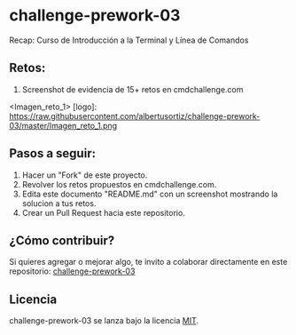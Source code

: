 # challenge-prework-03
Recap: Curso de Introducción a la Terminal y Línea de Comandos

## Retos:

1. Screenshot de evidencia de 15+ retos en cmdchallenge.com

<Imagen_reto_1>
[logo]: https://raw.githubusercontent.com/albertusortiz/challenge-prework-03/master/Imagen_reto_1.png 


## Pasos a seguir:

1. Hacer un "Fork" de este proyecto.
2. Revolver los retos propuestos en cmdchallenge.com.
3. Edita este documento "README.md" con un screenshot mostrando la solucion a tus retos.
4. Crear un Pull Request hacia este repositorio.

## ¿Cómo contribuir?

Si quieres agregar o mejorar algo, te invito a colaborar directamente en este repositorio: [challenge-prework-03](https://github.com/platzimaster/challenge-prework-03/)

## Licencia

challenge-prework-03 se lanza bajo la licencia [MIT](https://opensource.org/licenses/MIT).
